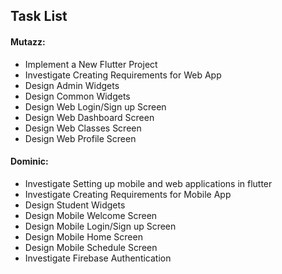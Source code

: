 ## Task List

#### Mutazz:
- Implement a New Flutter Project
- Investigate Creating Requirements for Web App
- Design Admin Widgets
- Design Common Widgets
- Design Web Login/Sign up Screen
- Design Web Dashboard Screen
- Design Web Classes Screen
- Design Web Profile Screen

#### Dominic:
- Investigate Setting up mobile and web applications in flutter
- Investigate Creating Requirements for Mobile App
- Design Student Widgets
- Design Mobile Welcome Screen
- Design Mobile Login/Sign up Screen
- Design Mobile Home Screen
- Design Mobile Schedule Screen
- Investigate Firebase Authentication